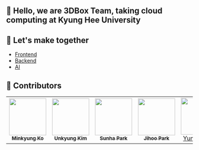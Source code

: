 ## 👋 Hello, we are 3DBox Team, taking cloud computing at Kyung Hee University


## 🤝 Let's make together
- [Frontend](https://github.com/CloudComputing-Project/3DBox-frontend)
- [Backend](https://github.com/CloudComputing-Project/3DBox-backend)
- [AI](https://github.com/CloudComputing-Project/3DBox-ai)

## :speech_balloon: Contributors

<table>
  <tbody>
    <tr>
      <td align="center"><a href="https://github.com/komg00"><img src="https://avatars.githubusercontent.com/u/103225693?s=96&v=4" width="100px;" alt=""/><br /><sub><b>Minkyung Ko</b></sub></a></td>
      <td align="center"><a href="https://github.com/splguyjr"><img src="https://avatars.githubusercontent.com/u/33226033?s=64&v=4" width="100px;" alt=""/><br /><sub><b>Unkyung Kim</b></sub></a></td>
      <td align="center"><a href="https://github.com/Sunha-i"><img src="https://avatars.githubusercontent.com/u/74592552?s=64&v=4" width="100px;" alt=""/><br /><sub><b>Sunha Park</b></sub></a></td>
      <td align="center"><a href="https://github.com/janett105"><img src="https://avatars.githubusercontent.com/u/81574359?s=64&v=4" width="100px;" alt=""/><br /><sub><b>Jihoo Park</b></sub></a></td>
      <td align="center"><a href="https://github.com/okodeee"><img src="https://avatars.githubusercontent.com/u/120557382?s=64&v=4" width="100px;" alt=""/><br />Yunji Jeong<sub><b></b></sub></a></td>    
    </tr>
  </tobdy>
</table>


<!--

**Here are some ideas to get you started:**

🙋‍♀️ A short introduction - what is your organization all about?
🌈 Contribution guidelines - how can the community get involved?
👩‍💻 Useful resources - where can the community find your docs? Is there anything else the community should know?
🍿 Fun facts - what does your team eat for breakfast?
🧙 Remember, you can do mighty things with the power of [Markdown](https://docs.github.com/github/writing-on-github/getting-started-with-writing-and-formatting-on-github/basic-writing-and-formatting-syntax)
-->
